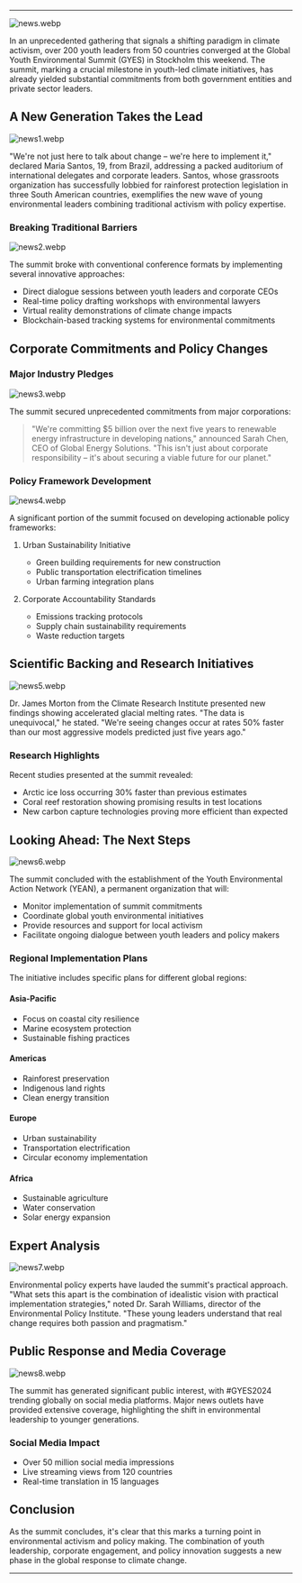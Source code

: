 
---

![news.webp](news.webp)

In an unprecedented gathering that signals a shifting paradigm in climate activism, over 200 youth leaders from 50 countries converged at the Global Youth Environmental Summit (GYES) in Stockholm this weekend. The summit, marking a crucial milestone in youth-led climate initiatives, has already yielded substantial commitments from both government entities and private sector leaders.

## A New Generation Takes the Lead

![news1.webp](news1.webp)

"We're not just here to talk about change – we're here to implement it," declared Maria Santos, 19, from Brazil, addressing a packed auditorium of international delegates and corporate leaders. Santos, whose grassroots organization has successfully lobbied for rainforest protection legislation in three South American countries, exemplifies the new wave of young environmental leaders combining traditional activism with policy expertise.

### Breaking Traditional Barriers

![news2.webp](news2.webp)

The summit broke with conventional conference formats by implementing several innovative approaches:

- Direct dialogue sessions between youth leaders and corporate CEOs
- Real-time policy drafting workshops with environmental lawyers
- Virtual reality demonstrations of climate change impacts
- Blockchain-based tracking systems for environmental commitments

## Corporate Commitments and Policy Changes

### Major Industry Pledges

![news3.webp](news3.webp)

The summit secured unprecedented commitments from major corporations:

> "We're committing $5 billion over the next five years to renewable energy infrastructure in developing nations," announced Sarah Chen, CEO of Global Energy Solutions. "This isn't just about corporate responsibility – it's about securing a viable future for our planet."

### Policy Framework Development

![news4.webp](news4.webp)

A significant portion of the summit focused on developing actionable policy frameworks:

1. Urban Sustainability Initiative
   - Green building requirements for new construction
   - Public transportation electrification timelines
   - Urban farming integration plans

2. Corporate Accountability Standards
   - Emissions tracking protocols
   - Supply chain sustainability requirements
   - Waste reduction targets

## Scientific Backing and Research Initiatives

![news5.webp](news5.webp)

Dr. James Morton from the Climate Research Institute presented new findings showing accelerated glacial melting rates. "The data is unequivocal," he stated. "We're seeing changes occur at rates 50% faster than our most aggressive models predicted just five years ago."

### Research Highlights

Recent studies presented at the summit revealed:

- Arctic ice loss occurring 30% faster than previous estimates
- Coral reef restoration showing promising results in test locations
- New carbon capture technologies proving more efficient than expected

## Looking Ahead: The Next Steps

![news6.webp](news6.webp)

The summit concluded with the establishment of the Youth Environmental Action Network (YEAN), a permanent organization that will:

- Monitor implementation of summit commitments
- Coordinate global youth environmental initiatives
- Provide resources and support for local activism
- Facilitate ongoing dialogue between youth leaders and policy makers

### Regional Implementation Plans

The initiative includes specific plans for different global regions:

#### Asia-Pacific
- Focus on coastal city resilience
- Marine ecosystem protection
- Sustainable fishing practices

#### Americas
- Rainforest preservation
- Indigenous land rights
- Clean energy transition

#### Europe
- Urban sustainability
- Transportation electrification
- Circular economy implementation

#### Africa
- Sustainable agriculture
- Water conservation
- Solar energy expansion

## Expert Analysis

![news7.webp](news7.webp)

Environmental policy experts have lauded the summit's practical approach. "What sets this apart is the combination of idealistic vision with practical implementation strategies," noted Dr. Sarah Williams, director of the Environmental Policy Institute. "These young leaders understand that real change requires both passion and pragmatism."

## Public Response and Media Coverage

![news8.webp](news8.webp)

The summit has generated significant public interest, with #GYES2024 trending globally on social media platforms. Major news outlets have provided extensive coverage, highlighting the shift in environmental leadership to younger generations.

### Social Media Impact
- Over 50 million social media impressions
- Live streaming views from 120 countries
- Real-time translation in 15 languages

## Conclusion

As the summit concludes, it's clear that this marks a turning point in environmental activism and policy making. The combination of youth leadership, corporate engagement, and policy innovation suggests a new phase in the global response to climate change.

---

